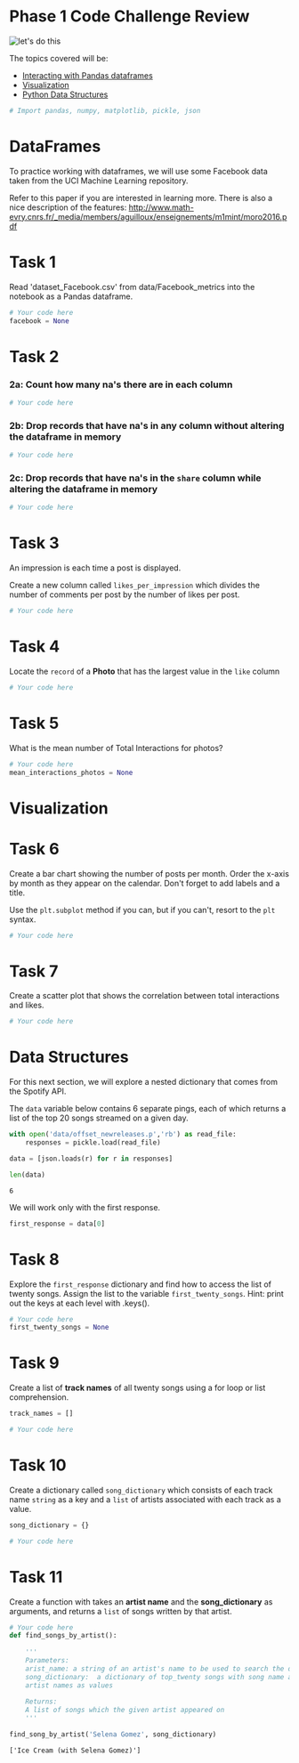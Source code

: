 
# Phase 1 Code Challenge Review

![let's do this](https://media.giphy.com/media/BpGWitbFZflfSUYuZ9/giphy.gif)

The topics covered will be:

  - [Interacting with Pandas dataframes](#dataframes)
  - [Visualization](#viz)
  - [Python Data Structures](#datastructures)
    


```python
# Import pandas, numpy, matplotlib, pickle, json
```

<a id='dataframes'></a>
# DataFrames

To practice working with dataframes, we will use some Facebook data taken from the UCI Machine Learning repository.

Refer to this paper if you are interested in learning more. There is also a nice description of the features: http://www.math-evry.cnrs.fr/_media/members/aguilloux/enseignements/m1mint/moro2016.pdf



# Task 1

Read 'dataset_Facebook.csv' from data/Facebook_metrics into the notebook as a Pandas dataframe.


```python
# Your code here
facebook = None
```

# Task 2

### 2a: Count how many na's there are in each column
 


```python
# Your code here
```

### 2b: Drop records that have na's in any column without altering the dataframe in memory
 


```python
# Your code here
```

### 2c: Drop records that have na's in the `share` column while altering the dataframe in memory


```python
# Your code here
```

# Task 3

An impression is each time a post is displayed.  

Create a new column called `likes_per_impression` which divides the number of comments per post by the number of likes per post.


```python
# Your code here
```

# Task 4

Locate the `record` of a **Photo** that has the largest value in the `like` column


```python
# Your code here
```

# Task 5
What is the mean number of Total Interactions for photos?


```python
# Your code here
mean_interactions_photos = None
```

<a id='viz'></a>
# Visualization

# Task 6

Create a bar chart showing the number of posts per month.
Order the x-axis by month as they appear on the calendar.
Don't forget to add labels and a title.  

Use the `plt.subplot` method if you can, but if you can't, resort to the `plt` syntax.


```python
# Your code here
```

# Task 7

Create a scatter plot that shows the correlation between total interactions and likes.


```python
# Your code here
```

<a id='datastructures'></a>
# Data Structures

For this next section, we will explore a nested dictionary that comes from the Spotify API.  

The `data` variable below contains 6 separate pings, each of which returns a list of the top 20 songs streamed on a given day.



```python
with open('data/offset_newreleases.p','rb') as read_file:
    responses = pickle.load(read_file)
```


```python
data = [json.loads(r) for r in responses]
```


```python
len(data)
```




    6



We will work only with the first response.


```python
first_response = data[0]
```

# Task 8

Explore the `first_response` dictionary and find how to access the list of twenty songs.
Assign the list to the variable `first_twenty_songs`.
Hint: print out the keys at each level with .keys().


```python
# Your code here
first_twenty_songs = None
```

# Task 9

Create a list of **track names** of all twenty songs using a for loop or list comprehension.


```python
track_names = []

# Your code here
```

# Task 10

Create a dictionary called `song_dictionary` which consists of each track name `string` as a key and a `list` of artists associated with each track as a value.


```python
song_dictionary = {}

# Your code here
```

# Task 11

Create a function with takes an **artist name** and the **song_dictionary** as arguments, and returns a `list` of songs written by that artist. 


```python
# Your code here
def find_songs_by_artist():
    
    '''
    Parameters:
    arist_name: a string of an artist's name to be used to search the dictionary
    song_dictionary:  a dictionary of top_twenty songs with song name as keys and a list of 
    artist names as values
    
    Returns:
    A list of songs which the given artist appeared on
    '''
```


```python
find_song_by_artist('Selena Gomez', song_dictionary)
```




    ['Ice Cream (with Selena Gomez)']


